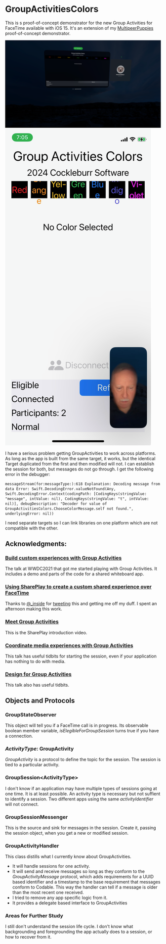 # GroupActivitiesColors

This is s proof-of-concept demonstrator for the new Group Activities for FaceTime available with iOS 15. It's an extension of my [MultipeerPuppies](https://github.com/bwake2012/MultiPeerPuppies) proof-of-concept demonstrator.

![Group Activities Colors for Vision Pro](GroupActivitiesScreenshotVisionPro.png)
![Group Activities Colors for iPhone 12 Mini](GroupActivitiesScreenshotiPhone12Mini.png)

I have a serious problem getting GroupActivities to work across platforms. As long as the app is built from the same target, it works, but the identical Target duplicated from the first and then modified will not. I can establish the session for both, but messages do not go through. I get the following error in the debugger:

```
messageStream(for:messageType:):618 Explanation: Decoding message from data Error: Swift.DecodingError.valueNotFound(Any, Swift.DecodingError.Context(codingPath: [CodingKeys(stringValue: "message", intValue: nil), CodingKeys(stringValue: "t", intValue: nil)], debugDescription: "Decoder for value of GroupActivitiesColors.ChooseColorMessage.self not found.", underlyingError: nil))
```

I need separate targets so I can link libraries on one platform which are not compatible with the other.

## Acknowledgments:

### [Build custom experiences with Group Activities](https://developer.apple.com/videos/play/wwdc2021/10187)

The talk at WWDC2021 that got me started playing with Group Activities. It includes a demo and parts of the code for a shared whiteboard app.

### [Using SharePlay to create a custom shared experience over FaceTime](https://wwdcbysundell.com/2021/using-shareplay-to-create-a-custom-shared-experience/)

Thanks to [@_inside](https://twitter.com/_inside) for [tweeting](https://wwdcbysundell.com/2021/using-shareplay-to-create-a-custom-shared-experience/) this and getting me off my duff. I spent an afternoon making this work. 

### [Meet Group Activities](https://developer.apple.com/videos/play/wwdc2021/10183)

This is the SharePlay introduction video.

### [Coordinate media experiences with Group Activities](https://developer.apple.com/videos/play/wwdc2021/10225)

This talk has useful tidbits for starting the session, even if your application has nothing to do with media.

### [Design for Group Activities](https://developer.apple.com/videos/play/wwdc2021/10184)

This talk also has useful tidbits.

## Objects and Protocols

### GroupStateObserver

This object will tell you if a FaceTime call is in progress. Its observable boolean member variable, _isElegibleForGroupSession_ turns true if you have a connection.

### _ActivityType_: GroupActivity

_GroupActivity_ is a protocol to define the topic for the session. The session is tied to a particular activity.

### GroupSession\<ActivityType\>

I don't know if an application may have multiple types of sessions going at one time. It is at least possible. An activity type is necessary but not suffient to identify a session. Two different apps using the same _activityIdentifier_ will not connect.

### GroupSessionMessenger

This is the source and sink for messages in the session. Create it, passing the session object, when you get a new or modified session.

### GroupActivityHandler

This class distills what I currently know about GroupActivities.

* It will handle sessions for one activity. 
* It will send and receive messages so long as they conform to the _GroupActivityMessage_ protocol, which adds requirements for a UUID based identifier and a timestamp to the base requirement that messages conform to Codable. This way the handler can tell if a message is older than the most recent one received. 
* I tried to remove any app specific logic from it.
* It provides a delegate based interface to GroupActivities

### Areas for Further Study

I still don't understand the session life cycle. I don't know what backgrounding and foregrounding the app actually does to a session, or how to recover from it.
